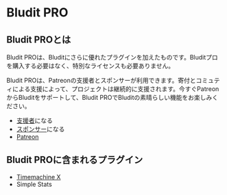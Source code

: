 # Bludit PRO
<!-- position: 100 -->

## Bludit PROとは
Bludit PROは、Bluditにさらに優れたプラグインを加えたものです。Bluditプロを購入する必要はなく、特別なライセンスも必要ありません。

Bludit PROは、Patreonの支援者とスポンサーが利用できます。寄付とコミュティによる支援によって、プロジェクトは継続的に支援されます。今すぐPatreonからBluditをサポートして、Bludit PROでBluditの素晴らしい機能をお楽しみください。

- [支援者](https://www.patreon.com/bePatron?c=921115&rid=2458859)になる
- [スポンサー](https://www.patreon.com/bePatron?c=921115&rid=2458860)になる
- [Patreon](https://www.patreon.com/bludit)

## Bludit PROに含まれるプラグイン
- [Timemachine X](https://docs.bludit.com/en/bludit-pro/timemachine-x)
- Simple Stats

